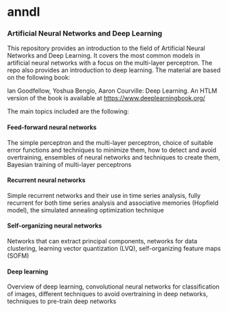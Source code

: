 # anndl
### Artificial Neural Networks and Deep Learning

This repository provides an introduction to the field of Artificial Neural Networks and Deep Learning. It covers the most common models in artificial neural networks with a focus on the multi-layer perceptron. The repo also provides an introduction to deep learning. The material are based on the following book:

Ian Goodfellow, Yoshua Bengio, Aaron Courville: Deep Learning. An HTLM version of the book is available at https://www.deeplearningbook.org/

The main topics included are the following:

#### Feed-forward neural networks
The simple perceptron and the multi-layer perceptron, choice of suitable error functions and techniques to minimize them, how to detect and avoid overtraining, ensembles of neural networks and techniques to create them, Bayesian training of multi-layer perceptrons 

#### Recurrent neural networks
Simple recurrent networks and their use in time series analysis, fully recurrent for both time series analysis and associative memories (Hopfield model), the simulated annealing optimization technique 

#### Self-organizing neural networks
Networks that can extract principal components, networks for data clustering, learning vector quantization (LVQ), self-organizing feature maps (SOFM) 

#### Deep learning 
Overview of deep learning, convolutional neural networks for classification of images, different techniques to avoid overtraining in deep networks, techniques to pre-train deep networks 
